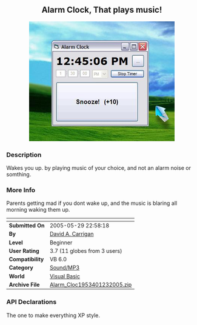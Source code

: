 ﻿<div align="center">

## Alarm Clock,  That plays music\!

<img src="PIC200511271258488075.JPG">
</div>

### Description

Wakes you up. by playing music of your choice, and not an alarm noise or somthing.
 
### More Info
 
Parents getting mad if you dont wake up, and the music is blaring all morning waking them up.


<span>             |<span>
---                |---
**Submitted On**   |2005-05-29 22:58:18
**By**             |[David A\. Carrigan](https://github.com/Planet-Source-Code/PSCIndex/blob/master/ByAuthor/david-a-carrigan.md)
**Level**          |Beginner
**User Rating**    |3.7 (11 globes from 3 users)
**Compatibility**  |VB 6\.0
**Category**       |[Sound/MP3](https://github.com/Planet-Source-Code/PSCIndex/blob/master/ByCategory/sound-mp3__1-45.md)
**World**          |[Visual Basic](https://github.com/Planet-Source-Code/PSCIndex/blob/master/ByWorld/visual-basic.md)
**Archive File**   |[Alarm\_Cloc1953401232005\.zip](https://github.com/Planet-Source-Code/david-a-carrigan-alarm-clock-that-plays-music__1-63397/archive/master.zip)

### API Declarations

The one to make everything XP style.





